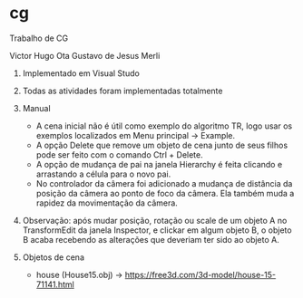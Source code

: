 # cg
Trabalho de CG

Victor Hugo Ota
Gustavo de Jesus Merli

1. Implementado em Visual Studo

2. Todas as atividades foram implementadas totalmente

3. Manual
	- A cena inicial não é útil como exemplo do algoritmo TR, logo usar os exemplos localizados em Menu principal -> Example.
	- A opção Delete que remove um objeto de cena junto de seus filhos pode ser feito com o comando 
	Ctrl + Delete.
	- A opção de mudança de pai na janela Hierarchy é feita clicando e arrastando a célula para o
	novo pai.
	- No controlador da câmera foi adicionado a mudança de distância da posição da câmera
	ao ponto de foco da câmera. Ela também muda a rapidez da movimentação da câmera.

4. Observação: após mudar posição, rotação ou scale de um objeto A no TransformEdit da janela Inspector, e clickar em algum objeto B, o objeto B acaba recebendo 	as alterações que deveriam ter sido ao objeto A. 

5. Objetos de cena
	- house (House15.obj) -> https://free3d.com/3d-model/house-15-71141.html